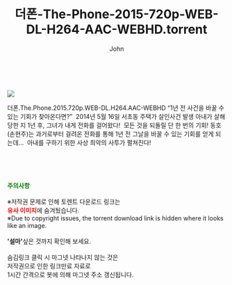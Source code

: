 ﻿---
layout: post
title:  "    더폰-The-Phone-2015-720p-WEB-DL-H264-AAC-WEBHD.torrent"
author: John
categories: [ 영화 ]
tags: [  ]
image: https://torrentrj55.com/uploadfile/full/90465b508a2d777482f3a0c5e0ea3ba8991acf72.jpg 
description: "    더폰-The-Phone-2015-720p-WEB-DL-H264-AAC-WEBHD torrent 정보 공유"
toc: true
toc_sticky: true
---

<br>
<p><img src="https://torrentrj55.com/uploadfile/full/90465b508a2d777482f3a0c5e0ea3ba8991acf72.jpg"/></p>
 더폰.The.Phone.2015.720p.WEB-DL.H264.AAC-WEBHD “1년 전 사건을 바꿀 수 있는 기회가 찾아온다면?”  2014년 5월 16일 서초동 주택가 살인사건 발생 아내가 살해당한 지 1년 후, 그녀가 내게 전화를 걸어왔다!  모든 것을 되돌릴 단 한 번의 기회! 동호(손현주)는 과거로부터 걸려온 전화를 통해 1년 전 그날을 바꿀 수 있는 기회를 얻게 되는데…  아내를 구하기 위한 사상 최악의 사투가 펼쳐진다! 
    
<br><br><br>
<p data-ke-size="size16"><b><span style="color: green;">주의사항</span></b><br /><br />※저작권 문제로 인해 토렌트 다운로드 링크는<br /><b><span style="color: red;">유사 이미지</span></b>에 숨겨뒀습니다.<br />※Due to copyright issues, the torrent download link is hidden where it looks like an image.<br /><br /><b>'설마'</b>싶은 것까지 확인해 보세요.<br /><br />숨김링크 클릭 시 마그넷 나타나지 않는 것은<br />저작권으로 인한 링크만료 자료로<br />1시간 간격으로 봇에 의해 마그넷 주소 갱신됩니다.</p>
